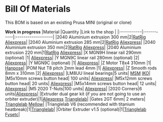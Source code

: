 # Bill Of Materials 

This BOM is based on an existing Prusa MINI (original or clone)

**Work in progress**
|Material   |Quantity   |Link to the shop   |
|:-----------|:-----------|:-------------------|
|2040 Aluminium extrusion 300 mm|2|[RatRig](https://www.ratrig.com/) [Aliexpress](https://s.click.aliexpress.com/e/_DDQRTTt)|
|2040 Aluminium extrusion 285 mm|2|[RatRig](https://www.ratrig.com/) [Aliexpress](https://s.click.aliexpress.com/e/_DDQRTTt)|
|2040 Aluminium extrusion 350 mm|2|[RatRig](https://www.ratrig.com/) [Aliexpress](https://s.click.aliexpress.com/e/_DDQRTTt)|
|2040 Aluminium extrusion 220 mm|1|[RatRig](https://www.ratrig.com/) [Aliexpress](https://s.click.aliexpress.com/e/_DDQRTTt)|
|X MGN9H linear rail 290mm (optional) |1| [Aliexpress](https://s.click.aliexpress.com/e/_DeZmOGn)|
|Y MGN9C linear rail 280mm (optional) |2| [Aliexpress](https://s.click.aliexpress.com/e/_DeZmOGn)|
|Y MGN9C (optional) |1| [Aliexpress](https://s.click.aliexpress.com/e/_DeZmOGn)|
|Z Motor T8x4 310mm |1| [Hanpose](https://s.click.aliexpress.com/e/_9z0dNt)|
|POM Nut T8 pitch 2mm lead 4mm |1| [Aliexpress](https://s.click.aliexpress.com/e/_ACQ5J9)|
|Z Smooth rods 8mm x 310mm |2| [Aliexpress](https://s.click.aliexpress.com/e/_AsSzsn)|
|LM8UU lineal bearings|5 units| [MSM](https://es.aliexpress.com/item/32815449673.html?gatewayAdapt=glo2esp&spm=a2g0o.order_list.0.0.17f6194d4a26HB) [IKO](https://s.click.aliexpress.com/e/_AbEZ5D)|
|M5x10mm screws button head| 100 units| [Aliexpress](https://s.click.aliexpress.com/e/_9zNDrd)|
|M5x12mm screws button head| 20 units| [Aliexpress](https://s.click.aliexpress.com/e/_9zNDrd)|
|M5x14mm screws button head| 12 units| [Aliexpress](https://s.click.aliexpress.com/e/_9zNDrd)|
|M5 2020 T-Nuts|100 units| [Aliexpress](https://s.click.aliexpress.com/e/_AplLX5)|
|2020 Corners|6 units|[Aliexpress](https://s.click.aliexpress.com/e/_Dm4qzKX)|
|Extruder dual gear kit (if you are not going to use an orbiter extruder)|1|[Aliexpress](https://s.click.aliexpress.com/e/_9iUO1z) [Trianglelab](https://s.click.aliexpress.com/e/_9gQo15)|
|Gates 2GT 6mm| 2 meters| [Trianglelab](https://s.click.aliexpress.com/e/_APBTPN) [Mellow](https://s.click.aliexpress.com/e/_AgdeWn)|
|Trianglelab V6 (recommended with titanium heatbreak)|1|[Trianglelab](http://s.click.aliexpress.com/e/_d7cz9Kp)|
|Orbiter Extruder v1.5 (optional)|1|[Trianglelab](https://s.click.aliexpress.com/e/_A38RT9) [Fysetc](https://s.click.aliexpress.com/e/_ALcYh5)|
